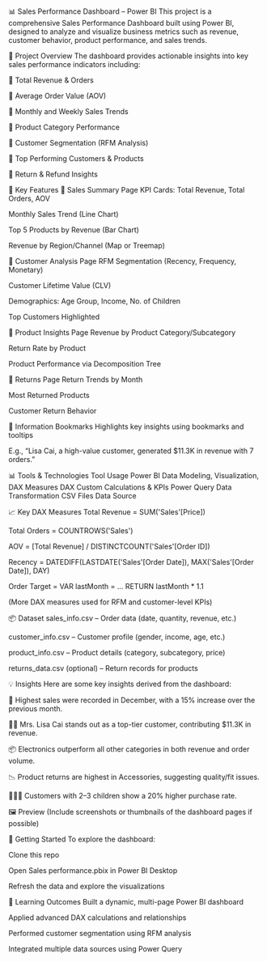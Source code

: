 📊 Sales Performance Dashboard – Power BI
This project is a comprehensive Sales Performance Dashboard built using Power BI, designed to analyze and visualize business metrics such as revenue, customer behavior, product performance, and sales trends.

📁 Project Overview
The dashboard provides actionable insights into key sales performance indicators including:

🔹 Total Revenue & Orders

🔹 Average Order Value (AOV)

🔹 Monthly and Weekly Sales Trends

🔹 Product Category Performance

🔹 Customer Segmentation (RFM Analysis)

🔹 Top Performing Customers & Products

🔹 Return & Refund Insights

📌 Key Features
🔹 Sales Summary Page
KPI Cards: Total Revenue, Total Orders, AOV

Monthly Sales Trend (Line Chart)

Top 5 Products by Revenue (Bar Chart)

Revenue by Region/Channel (Map or Treemap)

🔹 Customer Analysis Page
RFM Segmentation (Recency, Frequency, Monetary)

Customer Lifetime Value (CLV)

Demographics: Age Group, Income, No. of Children

Top Customers Highlighted

🔹 Product Insights Page
Revenue by Product Category/Subcategory

Return Rate by Product

Product Performance via Decomposition Tree

🔹 Returns Page
Return Trends by Month

Most Returned Products

Customer Return Behavior

🔹 Information Bookmarks
Highlights key insights using bookmarks and tooltips

E.g., “Lisa Cai, a high-value customer, generated $11.3K in revenue with 7 orders.”

📊 Tools & Technologies
Tool	Usage
Power BI	Data Modeling, Visualization, DAX Measures
DAX	Custom Calculations & KPIs
Power Query	Data Transformation
CSV Files	Data Source

📈 Key DAX Measures
Total Revenue = SUM('Sales'[Price])

Total Orders = COUNTROWS('Sales')

AOV = [Total Revenue] / DISTINCTCOUNT('Sales'[Order ID])

Recency = DATEDIFF(LASTDATE('Sales'[Order Date]), MAX('Sales'[Order Date]), DAY)

Order Target = VAR lastMonth = ... RETURN lastMonth * 1.1

(More DAX measures used for RFM and customer-level KPIs)

📦 Dataset
sales_info.csv – Order data (date, quantity, revenue, etc.)

customer_info.csv – Customer profile (gender, income, age, etc.)

product_info.csv – Product details (category, subcategory, price)

returns_data.csv (optional) – Return records for products

💡 Insights
Here are some key insights derived from the dashboard:

📍 Highest sales were recorded in December, with a 15% increase over the previous month.

👩‍💼 Mrs. Lisa Cai stands out as a top-tier customer, contributing $11.3K in revenue.

📦 Electronics outperform all other categories in both revenue and order volume.

📉 Product returns are highest in Accessories, suggesting quality/fit issues.

👨‍👩‍👧 Customers with 2–3 children show a 20% higher purchase rate.

🖼️ Preview
(Include screenshots or thumbnails of the dashboard pages if possible)

🚀 Getting Started
To explore the dashboard:

Clone this repo

Open Sales performance.pbix in Power BI Desktop

Refresh the data and explore the visualizations

🧠 Learning Outcomes
Built a dynamic, multi-page Power BI dashboard

Applied advanced DAX calculations and relationships

Performed customer segmentation using RFM analysis

Integrated multiple data sources using Power Query

